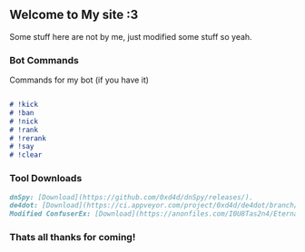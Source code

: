 ## Welcome to My site :3

Some stuff here are not by me, just modified some stuff so yeah.

### Bot Commands

Commands for my bot (if you have it)
```markdown

# !kick
# !ban
# !nick
# !rank
# !rerank
# !say
# !clear
```
### Tool Downloads
```markdown
dnSpy: [Download](https://github.com/0xd4d/dnSpy/releases/).
de4dot: [Download](https://ci.appveyor.com/project/0xd4d/de4dot/branch/master/artifacts).
Modified ConfuserEx: [Download](https://anonfiles.com/I0U8Tas2n4/EternalFuscator_rar).
```
### Thats all thanks for coming!
